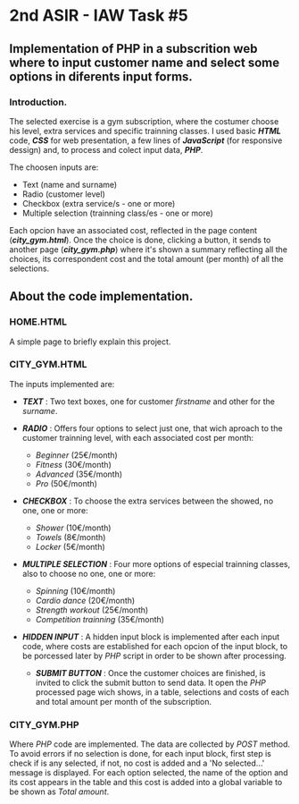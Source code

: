 # 2nd ASIR - IAW Task #5

## Implementation of PHP in a subscrition web where to input customer name and select some options in diferents input forms.

### Introduction.

  The selected exercise is a gym subscription, where the costumer choose his level, extra services and specific trainning classes.
  I used basic **_HTML_** code, **_CSS_** for web presentation, a few lines of **_JavaScript_** (for responsive dessign) and, to process and colect input data, **_PHP_**.
  
  The choosen inputs are:
  
  * Text (name and surname)
  * Radio (customer level)
  * Checkbox (extra service/s - one or more)
  * Multiple selection (trainning class/es - one or more)
    
  Each opcion have an associated cost, reflected in the page content (**_city_gym.html_**). Once the choice is done, clicking a button, it sends to another page (**_city_gym.php_**) where it's shown a summary reflecting all the choices, its correspondent cost and the total amount (per month) of all the selections.

## About the code implementation.

### HOME.HTML

A simple page to briefly explain this project.

### CITY_GYM.HTML

The inputs implemented are:
  
  * **_TEXT_** : Two text boxes, one for customer _firstname_ and other for the _surname_.
  
  * **_RADIO_** : Offers four options to select just one, that wich aproach to the customer trainning level, with each associated cost per month:

    * _Beginner_ (25€/month)
    * _Fitness_ (30€/month)
    * _Advanced_ (35€/month)
    * _Pro_ (50€/month)

  * **_CHECKBOX_** : To choose the extra services between the showed, no one, one or more:
  
    * _Shower_ (10€/month)
    * _Towels_ (8€/month)
    * _Locker_ (5€/month)
      
  * **_MULTIPLE SELECTION_** : Four more options of especial trainning classes, also to choose no one, one or more:
  
    * _Spinning_ (10€/month)
    * _Cardio dance_ (20€/month)
    * _Strength workout_ (25€/month)
    * _Competition trainning_ (35€/month)
 
  * **_HIDDEN INPUT_** : A hidden input block is implemented after each input code, where costs are established for each opcion of the input block, to be porcessed later by _PHP_ script in order to be shown after processing.
 
    * **_SUBMIT BUTTON_** : Once the customer choices are finished, is invited to click the submit button to send data. It open the _PHP_ processed page wich shows, in a table, selections and costs of each and total amount per month of the subscription.

### CITY_GYM.PHP

Where _PHP_ code are implemented. The data are collected by _POST_ method.
To avoid errors if no selection is done, for each input block, first step is check if is any selected, if not, no cost is added and a 'No selected...' message is displayed. For each option selected, the name of the option and its cost appears in the table and this cost is added into a global variable to be shown as _Total amount_.

